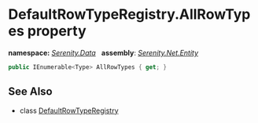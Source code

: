 # DefaultRowTypeRegistry.AllRowTypes property
**namespace:** *[Serenity.Data](../../README.md#serenity.data-namespace)*   **assembly**: *[Serenity.Net.Entity](../../README.md)*

```csharp
public IEnumerable<Type> AllRowTypes { get; }
```

## See Also

* class [DefaultRowTypeRegistry](../DefaultRowTypeRegistry.md)